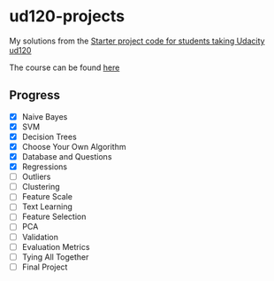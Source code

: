 ud120-projects
==============

My solutions from the [Starter project code for students taking Udacity ud120](https://github.com/udacity/ud120-projects)

The course can be found [here](https://br.udacity.com/course/intro-to-machine-learning--ud120/)

## Progress

- [x] Naive Bayes
- [x] SVM
- [x] Decision Trees
- [x] Choose Your Own Algorithm
- [x] Database and Questions
- [x] Regressions
- [ ] Outliers
- [ ] Clustering
- [ ] Feature Scale
- [ ] Text Learning
- [ ] Feature Selection
- [ ] PCA
- [ ] Validation
- [ ] Evaluation Metrics
- [ ] Tying All Together
- [ ] Final Project
